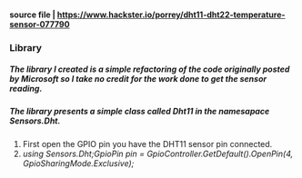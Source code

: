 #### source file | https://www.hackster.io/porrey/dht11-dht22-temperature-sensor-077790

### Library
##### The library I created is a simple refactoring of the code originally posted by Microsoft so I take no credit for the work done to get the sensor reading.

##### The library presents a simple class called Dht11 in the namesapace Sensors.Dht. 

1. First open the GPIO pin you have the DHT11 sensor pin connected.
1. *using Sensors.Dht;GpioPin pin = GpioController.GetDefault().OpenPin(4, GpioSharingMode.Exclusive);*
